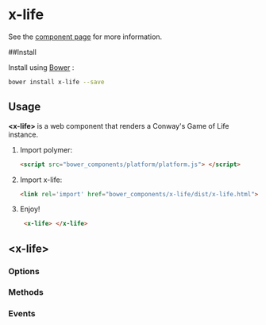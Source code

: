 x-life
================

See the [component page](http://polymerlabs.github.io/untitled-element) for more information.

##Install

Install using <a href='http://bower.io/' target='_blank'>Bower</a> : 

```sh
bower install x-life --save
```

## Usage

<b> \<x-life\> </b> is a web component that renders a Conway's Game of Life instance.

1. Import polymer:
	
	```html
	<script src="bower_components/platform/platform.js"> </script>
	```

2. Import x-life:
	```html
	<link rel='import' href="bower_components/x-life/dist/x-life.html"> 
	```

3. Enjoy!
	```html
	 <x-life> </x-life>
	```

## \<x-life\>

### Options

### Methods

### Events
